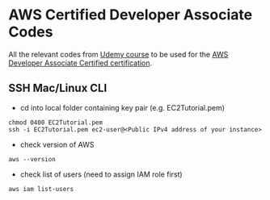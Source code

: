 # AWS Certified Developer Associate Codes
All the relevant codes from [Udemy course](https://www.udemy.com/course/aws-certified-developer-associate-dva-c01/) to be used for the [AWS Developer Associate Certified certification](https://aws.amazon.com/certification/certified-developer-associate/).

## SSH Mac/Linux CLI
- cd into local folder containing key pair (e.g. EC2Tutorial.pem)
```
chmod 0400 EC2Tutorial.pem
ssh -i EC2Tutorial.pem ec2-user@<Public IPv4 address of your instance>
```

- check version of AWS
```
aws --version
```
- check list of users (need to assign IAM role first)
```
aws iam list-users
```

